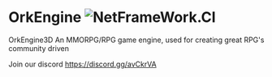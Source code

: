 # OrkEngine ![NetFrameWork.CI](https://github.com/jwoff78/OrkEngine/workflows/NetFrameWork.CI/badge.svg?branch=master)
OrkEngine3D An MMORPG/RPG game engine, used for creating great RPG's community driven

Join our discord https://discord.gg/avCkrVA
